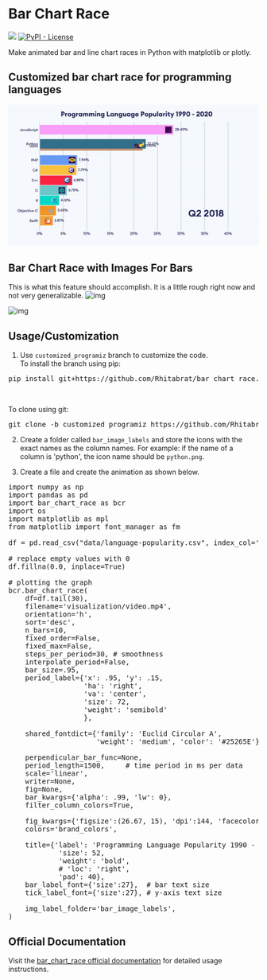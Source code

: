 # Bar Chart Race

[![](https://img.shields.io/pypi/v/bar_chart_race)](https://pypi.org/project/bar_chart_race)
[![PyPI - License](https://img.shields.io/pypi/l/bar_chart_race)](LICENSE)

Make animated bar and line chart races in Python with matplotlib or plotly.

## Customized bar chart race for programming languages
![img](programming_languages.gif)

## Bar Chart Race with Images For Bars
This is what this feature should accomplish. It is a little rough right now and not very generalizable.
![img](gif_for_github.gif)


![img](https://github.com/dexplo/bar_chart_race/raw/gh-pages/images/covid19_horiz.gif)

## Usage/Customization

1. Use <code>customized_programiz</code> branch to customize the code.<br>
To install the branch using pip:
<pre>pip install git+https://github.com/Rhitabrat/bar_chart_race.git@customized_programiz</pre><br>
To clone using git:
<pre>git clone -b customized_programiz https://github.com/Rhitabrat/bar_chart_race.git</pre>

2. Create a folder called <code>bar_image_labels</code> and store the icons with the exact names as the column names.
For example: if the name of a column is 'python', the icon name should be <code>python.png</code>.

3. Create a file and create the animation as shown below.
<pre>
import numpy as np
import pandas as pd
import bar_chart_race as bcr
import os
import matplotlib as mpl
from matplotlib import font_manager as fm

df = pd.read_csv("data/language-popularity.csv", index_col='Date')

# replace empty values with 0
df.fillna(0.0, inplace=True)

# plotting the graph
bcr.bar_chart_race(
    df=df.tail(30),
    filename='visualization/video.mp4',
    orientation='h',
    sort='desc',
    n_bars=10,
    fixed_order=False,
    fixed_max=False,
    steps_per_period=30, # smoothness
    interpolate_period=False,
    bar_size=.95,
    period_label={'x': .95, 'y': .15,
                  'ha': 'right',
                  'va': 'center',
                  'size': 72,
                  'weight': 'semibold'
                  },

    shared_fontdict={'family': 'Euclid Circular A',
                     'weight': 'medium', 'color': '#25265E'},

    perpendicular_bar_func=None,
    period_length=1500,     # time period in ms per data
    scale='linear',
    writer=None,
    fig=None,
    bar_kwargs={'alpha': .99, 'lw': 0},
    filter_column_colors=True,
    
    fig_kwargs={'figsize':(26.67, 15), 'dpi':144, 'facecolor': '#F8FAFF'} ,
    colors='brand_colors',
    
    title={'label': 'Programming Language Popularity 1990 - 2020',
            'size': 52,
            'weight': 'bold',
            # 'loc': 'right',
            'pad': 40},
    bar_label_font={'size':27},  # bar text size
    tick_label_font={'size':27}, # y-axis text size
    
    img_label_folder='bar_image_labels',
)
</pre>

## Official Documentation

Visit the [bar_chart_race official documentation](https://www.dexplo.org/bar_chart_race) for detailed usage instructions.